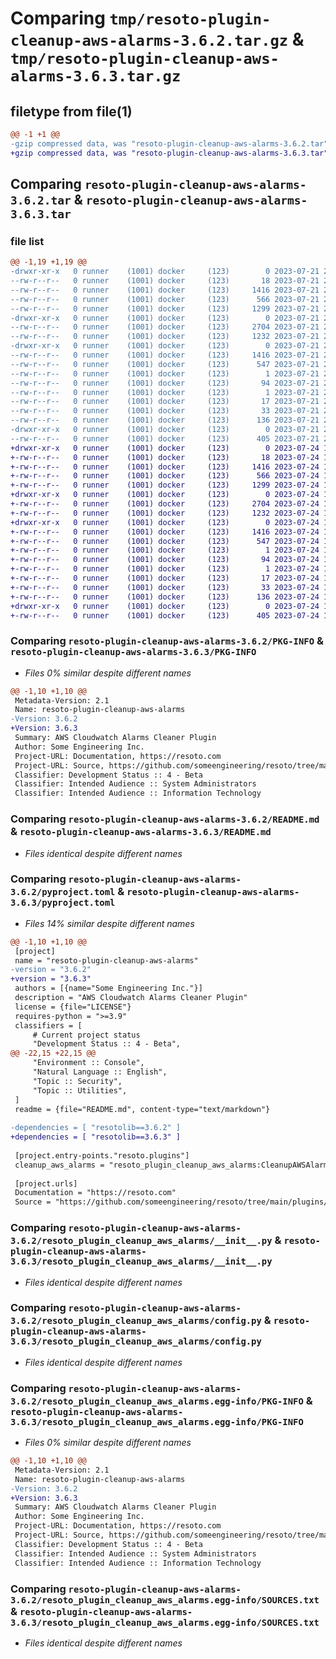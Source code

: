 # Comparing `tmp/resoto-plugin-cleanup-aws-alarms-3.6.2.tar.gz` & `tmp/resoto-plugin-cleanup-aws-alarms-3.6.3.tar.gz`

## filetype from file(1)

```diff
@@ -1 +1 @@
-gzip compressed data, was "resoto-plugin-cleanup-aws-alarms-3.6.2.tar", last modified: Fri Jul 21 22:14:52 2023, max compression
+gzip compressed data, was "resoto-plugin-cleanup-aws-alarms-3.6.3.tar", last modified: Mon Jul 24 12:10:36 2023, max compression
```

## Comparing `resoto-plugin-cleanup-aws-alarms-3.6.2.tar` & `resoto-plugin-cleanup-aws-alarms-3.6.3.tar`

### file list

```diff
@@ -1,19 +1,19 @@
-drwxr-xr-x   0 runner    (1001) docker     (123)        0 2023-07-21 22:14:52.098422 resoto-plugin-cleanup-aws-alarms-3.6.2/
--rw-r--r--   0 runner    (1001) docker     (123)       18 2023-07-21 22:10:49.000000 resoto-plugin-cleanup-aws-alarms-3.6.2/MANIFEST.in
--rw-r--r--   0 runner    (1001) docker     (123)     1416 2023-07-21 22:14:52.098422 resoto-plugin-cleanup-aws-alarms-3.6.2/PKG-INFO
--rw-r--r--   0 runner    (1001) docker     (123)      566 2023-07-21 22:10:49.000000 resoto-plugin-cleanup-aws-alarms-3.6.2/README.md
--rw-r--r--   0 runner    (1001) docker     (123)     1299 2023-07-21 22:10:49.000000 resoto-plugin-cleanup-aws-alarms-3.6.2/pyproject.toml
-drwxr-xr-x   0 runner    (1001) docker     (123)        0 2023-07-21 22:14:52.098422 resoto-plugin-cleanup-aws-alarms-3.6.2/resoto_plugin_cleanup_aws_alarms/
--rw-r--r--   0 runner    (1001) docker     (123)     2704 2023-07-21 22:10:49.000000 resoto-plugin-cleanup-aws-alarms-3.6.2/resoto_plugin_cleanup_aws_alarms/__init__.py
--rw-r--r--   0 runner    (1001) docker     (123)     1232 2023-07-21 22:10:49.000000 resoto-plugin-cleanup-aws-alarms-3.6.2/resoto_plugin_cleanup_aws_alarms/config.py
-drwxr-xr-x   0 runner    (1001) docker     (123)        0 2023-07-21 22:14:52.098422 resoto-plugin-cleanup-aws-alarms-3.6.2/resoto_plugin_cleanup_aws_alarms.egg-info/
--rw-r--r--   0 runner    (1001) docker     (123)     1416 2023-07-21 22:14:52.000000 resoto-plugin-cleanup-aws-alarms-3.6.2/resoto_plugin_cleanup_aws_alarms.egg-info/PKG-INFO
--rw-r--r--   0 runner    (1001) docker     (123)      547 2023-07-21 22:14:52.000000 resoto-plugin-cleanup-aws-alarms-3.6.2/resoto_plugin_cleanup_aws_alarms.egg-info/SOURCES.txt
--rw-r--r--   0 runner    (1001) docker     (123)        1 2023-07-21 22:14:52.000000 resoto-plugin-cleanup-aws-alarms-3.6.2/resoto_plugin_cleanup_aws_alarms.egg-info/dependency_links.txt
--rw-r--r--   0 runner    (1001) docker     (123)       94 2023-07-21 22:14:52.000000 resoto-plugin-cleanup-aws-alarms-3.6.2/resoto_plugin_cleanup_aws_alarms.egg-info/entry_points.txt
--rw-r--r--   0 runner    (1001) docker     (123)        1 2023-07-21 22:12:29.000000 resoto-plugin-cleanup-aws-alarms-3.6.2/resoto_plugin_cleanup_aws_alarms.egg-info/not-zip-safe
--rw-r--r--   0 runner    (1001) docker     (123)       17 2023-07-21 22:14:52.000000 resoto-plugin-cleanup-aws-alarms-3.6.2/resoto_plugin_cleanup_aws_alarms.egg-info/requires.txt
--rw-r--r--   0 runner    (1001) docker     (123)       33 2023-07-21 22:14:52.000000 resoto-plugin-cleanup-aws-alarms-3.6.2/resoto_plugin_cleanup_aws_alarms.egg-info/top_level.txt
--rw-r--r--   0 runner    (1001) docker     (123)      136 2023-07-21 22:14:52.102423 resoto-plugin-cleanup-aws-alarms-3.6.2/setup.cfg
-drwxr-xr-x   0 runner    (1001) docker     (123)        0 2023-07-21 22:14:52.098422 resoto-plugin-cleanup-aws-alarms-3.6.2/test/
--rw-r--r--   0 runner    (1001) docker     (123)      405 2023-07-21 22:10:49.000000 resoto-plugin-cleanup-aws-alarms-3.6.2/test/test_config.py
+drwxr-xr-x   0 runner    (1001) docker     (123)        0 2023-07-24 12:10:36.343462 resoto-plugin-cleanup-aws-alarms-3.6.3/
+-rw-r--r--   0 runner    (1001) docker     (123)       18 2023-07-24 12:06:38.000000 resoto-plugin-cleanup-aws-alarms-3.6.3/MANIFEST.in
+-rw-r--r--   0 runner    (1001) docker     (123)     1416 2023-07-24 12:10:36.343462 resoto-plugin-cleanup-aws-alarms-3.6.3/PKG-INFO
+-rw-r--r--   0 runner    (1001) docker     (123)      566 2023-07-24 12:06:38.000000 resoto-plugin-cleanup-aws-alarms-3.6.3/README.md
+-rw-r--r--   0 runner    (1001) docker     (123)     1299 2023-07-24 12:06:38.000000 resoto-plugin-cleanup-aws-alarms-3.6.3/pyproject.toml
+drwxr-xr-x   0 runner    (1001) docker     (123)        0 2023-07-24 12:10:36.343462 resoto-plugin-cleanup-aws-alarms-3.6.3/resoto_plugin_cleanup_aws_alarms/
+-rw-r--r--   0 runner    (1001) docker     (123)     2704 2023-07-24 12:06:38.000000 resoto-plugin-cleanup-aws-alarms-3.6.3/resoto_plugin_cleanup_aws_alarms/__init__.py
+-rw-r--r--   0 runner    (1001) docker     (123)     1232 2023-07-24 12:06:38.000000 resoto-plugin-cleanup-aws-alarms-3.6.3/resoto_plugin_cleanup_aws_alarms/config.py
+drwxr-xr-x   0 runner    (1001) docker     (123)        0 2023-07-24 12:10:36.343462 resoto-plugin-cleanup-aws-alarms-3.6.3/resoto_plugin_cleanup_aws_alarms.egg-info/
+-rw-r--r--   0 runner    (1001) docker     (123)     1416 2023-07-24 12:10:36.000000 resoto-plugin-cleanup-aws-alarms-3.6.3/resoto_plugin_cleanup_aws_alarms.egg-info/PKG-INFO
+-rw-r--r--   0 runner    (1001) docker     (123)      547 2023-07-24 12:10:36.000000 resoto-plugin-cleanup-aws-alarms-3.6.3/resoto_plugin_cleanup_aws_alarms.egg-info/SOURCES.txt
+-rw-r--r--   0 runner    (1001) docker     (123)        1 2023-07-24 12:10:36.000000 resoto-plugin-cleanup-aws-alarms-3.6.3/resoto_plugin_cleanup_aws_alarms.egg-info/dependency_links.txt
+-rw-r--r--   0 runner    (1001) docker     (123)       94 2023-07-24 12:10:36.000000 resoto-plugin-cleanup-aws-alarms-3.6.3/resoto_plugin_cleanup_aws_alarms.egg-info/entry_points.txt
+-rw-r--r--   0 runner    (1001) docker     (123)        1 2023-07-24 12:08:16.000000 resoto-plugin-cleanup-aws-alarms-3.6.3/resoto_plugin_cleanup_aws_alarms.egg-info/not-zip-safe
+-rw-r--r--   0 runner    (1001) docker     (123)       17 2023-07-24 12:10:36.000000 resoto-plugin-cleanup-aws-alarms-3.6.3/resoto_plugin_cleanup_aws_alarms.egg-info/requires.txt
+-rw-r--r--   0 runner    (1001) docker     (123)       33 2023-07-24 12:10:36.000000 resoto-plugin-cleanup-aws-alarms-3.6.3/resoto_plugin_cleanup_aws_alarms.egg-info/top_level.txt
+-rw-r--r--   0 runner    (1001) docker     (123)      136 2023-07-24 12:10:36.343462 resoto-plugin-cleanup-aws-alarms-3.6.3/setup.cfg
+drwxr-xr-x   0 runner    (1001) docker     (123)        0 2023-07-24 12:10:36.343462 resoto-plugin-cleanup-aws-alarms-3.6.3/test/
+-rw-r--r--   0 runner    (1001) docker     (123)      405 2023-07-24 12:06:38.000000 resoto-plugin-cleanup-aws-alarms-3.6.3/test/test_config.py
```

### Comparing `resoto-plugin-cleanup-aws-alarms-3.6.2/PKG-INFO` & `resoto-plugin-cleanup-aws-alarms-3.6.3/PKG-INFO`

 * *Files 0% similar despite different names*

```diff
@@ -1,10 +1,10 @@
 Metadata-Version: 2.1
 Name: resoto-plugin-cleanup-aws-alarms
-Version: 3.6.2
+Version: 3.6.3
 Summary: AWS Cloudwatch Alarms Cleaner Plugin
 Author: Some Engineering Inc.
 Project-URL: Documentation, https://resoto.com
 Project-URL: Source, https://github.com/someengineering/resoto/tree/main/plugins/cleanup_aws_alarms
 Classifier: Development Status :: 4 - Beta
 Classifier: Intended Audience :: System Administrators
 Classifier: Intended Audience :: Information Technology
```

### Comparing `resoto-plugin-cleanup-aws-alarms-3.6.2/README.md` & `resoto-plugin-cleanup-aws-alarms-3.6.3/README.md`

 * *Files identical despite different names*

### Comparing `resoto-plugin-cleanup-aws-alarms-3.6.2/pyproject.toml` & `resoto-plugin-cleanup-aws-alarms-3.6.3/pyproject.toml`

 * *Files 14% similar despite different names*

```diff
@@ -1,10 +1,10 @@
 [project]
 name = "resoto-plugin-cleanup-aws-alarms"
-version = "3.6.2"
+version = "3.6.3"
 authors = [{name="Some Engineering Inc."}]
 description = "AWS Cloudwatch Alarms Cleaner Plugin"
 license = {file="LICENSE"}
 requires-python = ">=3.9"
 classifiers = [
     # Current project status
     "Development Status :: 4 - Beta",
@@ -22,15 +22,15 @@
     "Environment :: Console",
     "Natural Language :: English",
     "Topic :: Security",
     "Topic :: Utilities",
 ]
 readme = {file="README.md", content-type="text/markdown"}
 
-dependencies = [ "resotolib==3.6.2" ]
+dependencies = [ "resotolib==3.6.3" ]
 
 [project.entry-points."resoto.plugins"]
 cleanup_aws_alarms = "resoto_plugin_cleanup_aws_alarms:CleanupAWSAlarmsPlugin"
 
 [project.urls]
 Documentation = "https://resoto.com"
 Source = "https://github.com/someengineering/resoto/tree/main/plugins/cleanup_aws_alarms"
```

### Comparing `resoto-plugin-cleanup-aws-alarms-3.6.2/resoto_plugin_cleanup_aws_alarms/__init__.py` & `resoto-plugin-cleanup-aws-alarms-3.6.3/resoto_plugin_cleanup_aws_alarms/__init__.py`

 * *Files identical despite different names*

### Comparing `resoto-plugin-cleanup-aws-alarms-3.6.2/resoto_plugin_cleanup_aws_alarms/config.py` & `resoto-plugin-cleanup-aws-alarms-3.6.3/resoto_plugin_cleanup_aws_alarms/config.py`

 * *Files identical despite different names*

### Comparing `resoto-plugin-cleanup-aws-alarms-3.6.2/resoto_plugin_cleanup_aws_alarms.egg-info/PKG-INFO` & `resoto-plugin-cleanup-aws-alarms-3.6.3/resoto_plugin_cleanup_aws_alarms.egg-info/PKG-INFO`

 * *Files 0% similar despite different names*

```diff
@@ -1,10 +1,10 @@
 Metadata-Version: 2.1
 Name: resoto-plugin-cleanup-aws-alarms
-Version: 3.6.2
+Version: 3.6.3
 Summary: AWS Cloudwatch Alarms Cleaner Plugin
 Author: Some Engineering Inc.
 Project-URL: Documentation, https://resoto.com
 Project-URL: Source, https://github.com/someengineering/resoto/tree/main/plugins/cleanup_aws_alarms
 Classifier: Development Status :: 4 - Beta
 Classifier: Intended Audience :: System Administrators
 Classifier: Intended Audience :: Information Technology
```

### Comparing `resoto-plugin-cleanup-aws-alarms-3.6.2/resoto_plugin_cleanup_aws_alarms.egg-info/SOURCES.txt` & `resoto-plugin-cleanup-aws-alarms-3.6.3/resoto_plugin_cleanup_aws_alarms.egg-info/SOURCES.txt`

 * *Files identical despite different names*

